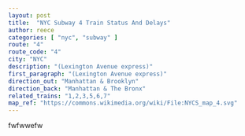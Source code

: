 ```yaml
---
layout: post
title:  "NYC Subway 4 Train Status And Delays"
author: reece
categories: [ "nyc", "subway" ]
route: "4"
route_code: "4"
city: "NYC"
description: "(Lexington Avenue express)"
first_paragraph: "(Lexington Avenue express)"
direction_out: "Manhattan & Brooklyn"
direction_back: "Manhattan & The Bronx"
related_trains: "1,2,3,5,6,7"
map_ref: "https://commons.wikimedia.org/wiki/File:NYCS_map_4.svg"
---
```


fwfwwefw
